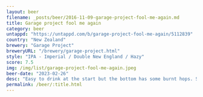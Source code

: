 ```yaml
---
layout: beer
filename: _posts/beer/2016-11-09-garage-project-fool-me-again.md
title: Garage project fool me again
category: beer
untappd: "https://untappd.com/b/garage-project-fool-me-again/5112839"
country: "New Zealand"
brewery: "Garage Project"
breweryURL: "/brewery/garage-project.html"
style: "IPA - Imperial / Double New England / Hazy"
score: 7.5
img: /img/list/garage-project-fool-me-again.jpeg
beer-date: "2023-02-26"
desc: "Easy to drink at the start but the bottom has some burnt hops. Still decent"
permalink: /beer/:title.html
---
```

